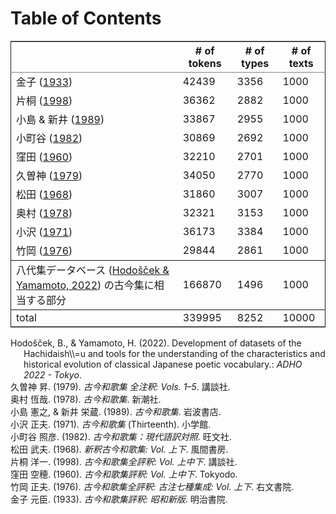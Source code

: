
# Table of Contents



<table border="2" cellspacing="0" cellpadding="6" rules="groups" frame="hsides">


<colgroup>
<col  class="org-left" />

<col  class="org-right" />

<col  class="org-right" />

<col  class="org-right" />
</colgroup>
<thead>
<tr>
<th scope="col" class="org-left">&#xa0;</th>
<th scope="col" class="org-right"># of tokens</th>
<th scope="col" class="org-right"># of types</th>
<th scope="col" class="org-right"># of texts</th>
</tr>
</thead>

<tbody>
<tr>
<td class="org-left">金子 (<a href="#citeproc_bib_item_11">1933</a>)</td>
<td class="org-right">42439</td>
<td class="org-right">3356</td>
<td class="org-right">1000</td>
</tr>


<tr>
<td class="org-left">片桐 (<a href="#citeproc_bib_item_8">1998</a>)</td>
<td class="org-right">36362</td>
<td class="org-right">2882</td>
<td class="org-right">1000</td>
</tr>


<tr>
<td class="org-left">小島 &#38; 新井 (<a href="#citeproc_bib_item_4">1989</a>)</td>
<td class="org-right">33867</td>
<td class="org-right">2955</td>
<td class="org-right">1000</td>
</tr>


<tr>
<td class="org-left">小町谷 (<a href="#citeproc_bib_item_6">1982</a>)</td>
<td class="org-right">30869</td>
<td class="org-right">2692</td>
<td class="org-right">1000</td>
</tr>


<tr>
<td class="org-left">窪田 (<a href="#citeproc_bib_item_9">1960</a>)</td>
<td class="org-right">32210</td>
<td class="org-right">2701</td>
<td class="org-right">1000</td>
</tr>


<tr>
<td class="org-left">久曽神 (<a href="#citeproc_bib_item_2">1979</a>)</td>
<td class="org-right">34050</td>
<td class="org-right">2770</td>
<td class="org-right">1000</td>
</tr>


<tr>
<td class="org-left">松田 (<a href="#citeproc_bib_item_7">1968</a>)</td>
<td class="org-right">31860</td>
<td class="org-right">3007</td>
<td class="org-right">1000</td>
</tr>


<tr>
<td class="org-left">奥村 (<a href="#citeproc_bib_item_3">1978</a>)</td>
<td class="org-right">32321</td>
<td class="org-right">3153</td>
<td class="org-right">1000</td>
</tr>


<tr>
<td class="org-left">小沢 (<a href="#citeproc_bib_item_5">1971</a>)</td>
<td class="org-right">36173</td>
<td class="org-right">3384</td>
<td class="org-right">1000</td>
</tr>


<tr>
<td class="org-left">竹岡 (<a href="#citeproc_bib_item_10">1976</a>)</td>
<td class="org-right">29844</td>
<td class="org-right">2861</td>
<td class="org-right">1000</td>
</tr>
</tbody>

<tbody>
<tr>
<td class="org-left">八代集データベース (<a href="#citeproc_bib_item_1">Hodošček &#38; Yamamoto, 2022</a>) の古今集に相当する部分</td>
<td class="org-right">166870</td>
<td class="org-right">1496</td>
<td class="org-right">1000</td>
</tr>
</tbody>

<tbody>
<tr>
<td class="org-left">total</td>
<td class="org-right">339995</td>
<td class="org-right">8252</td>
<td class="org-right">10000</td>
</tr>
</tbody>
</table>

<style>.csl-entry{text-indent: -1.5em; margin-left: 1.5em;}</style><div class="csl-bib-body">
  <div class="csl-entry"><a id="citeproc_bib_item_1"></a>Hodošček, B., &#38; Yamamoto, H. (2022). Development of datasets of the Hachidaish\\=u and tools for the understanding of the characteristics and historical evolution of classical Japanese poetic vocabulary.: <i>ADHO 2022 - Tokyo</i>.</div>
  <div class="csl-entry"><a id="citeproc_bib_item_2"></a>久曽神 昇. (1979). <i>古今和歌集 全注釈: Vols. 1–5</i>. 講談社.</div>
  <div class="csl-entry"><a id="citeproc_bib_item_3"></a>奥村 恆哉. (1978). <i>古今和歌集</i>. 新潮社.</div>
  <div class="csl-entry"><a id="citeproc_bib_item_4"></a>小島 憲之, &#38; 新井 栄蔵. (1989). <i>古今和歌集</i>. 岩波書店.</div>
  <div class="csl-entry"><a id="citeproc_bib_item_5"></a>小沢 正夫. (1971). <i>古今和歌集</i> (Thirteenth). 小学館.</div>
  <div class="csl-entry"><a id="citeproc_bib_item_6"></a>小町谷 照彦. (1982). <i>古今和歌集：現代語訳対照</i>. 旺文社.</div>
  <div class="csl-entry"><a id="citeproc_bib_item_7"></a>松田 武夫. (1968). <i>新釈古今和歌集: Vol. 上下</i>. 風間書房.</div>
  <div class="csl-entry"><a id="citeproc_bib_item_8"></a>片桐 洋一. (1998). <i>古今和歌集全評釈: Vol. 上中下</i>. 講談社.</div>
  <div class="csl-entry"><a id="citeproc_bib_item_9"></a>窪田 空穂. (1960). <i>古今和歌集評釈: Vol. 上中下</i>. Tokyodo.</div>
  <div class="csl-entry"><a id="citeproc_bib_item_10"></a>竹岡 正夫. (1976). <i>古今和歌集全評釈: 古注七種集成: Vol. 上下</i>. 右文書院.</div>
  <div class="csl-entry"><a id="citeproc_bib_item_11"></a>金子 元臣. (1933). <i>古今和歌集評釈: 昭和新版</i>. 明治書院.</div>
</div>


